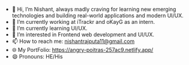 - 👋 Hi, I’m Nishant, always madly craving for learning new emerging technologies and building real-world applications and modern UI/UX.
- 🔭 I’m currently working  at iTrackr and oKayG as an intern.
- 🌱 I’m currently learning UI/UX.
- 👀 I’m interested in Frontend web development and UI/UX.
- 📫 How to reach me: nishantrajputa11@gmail.com
- 🌐 My PortFolio: https://angry-poitras-257ac9.netlify.app/
- 😄 Pronouns:  HE/His

